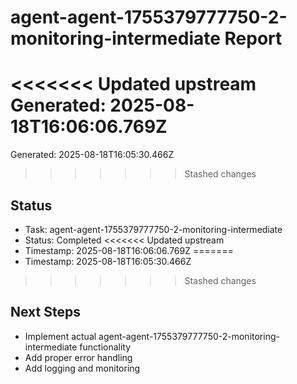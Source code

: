 # agent-agent-1755379777750-2-monitoring-intermediate Report

<<<<<<< Updated upstream
Generated: 2025-08-18T16:06:06.769Z
=======
Generated: 2025-08-18T16:05:30.466Z
>>>>>>> Stashed changes

## Status
- Task: agent-agent-1755379777750-2-monitoring-intermediate
- Status: Completed
<<<<<<< Updated upstream
- Timestamp: 2025-08-18T16:06:06.769Z
=======
- Timestamp: 2025-08-18T16:05:30.466Z
>>>>>>> Stashed changes

## Next Steps
- Implement actual agent-agent-1755379777750-2-monitoring-intermediate functionality
- Add proper error handling
- Add logging and monitoring
